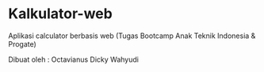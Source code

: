 # Kalkulator-web
Aplikasi calculator berbasis web (Tugas Bootcamp Anak Teknik Indonesia & Progate)

Dibuat oleh : Octavianus Dicky Wahyudi
